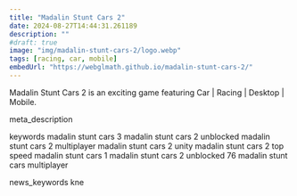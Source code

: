 ```yaml
---
title: "Madalin Stunt Cars 2"
date: 2024-08-27T14:44:31.261189
description: ""
#draft: true
image: "img/madalin-stunt-cars-2/logo.webp"
tags: [racing, car, mobile]
embedUrl: "https://webglmath.github.io/madalin-stunt-cars-2/"
---
```


Madalin Stunt Cars 2 is an exciting game featuring Car | Racing | Desktop | Mobile.

meta_description



keywords
madalin stunt cars 3 madalin stunt cars 2 unblocked madalin stunt cars 2 multiplayer madalin stunt cars 2 unity madalin stunt cars 2 top speed madalin stunt cars 1 madalin stunt cars 2 unblocked 76 madalin stunt cars multiplayer


news_keywords
kne
